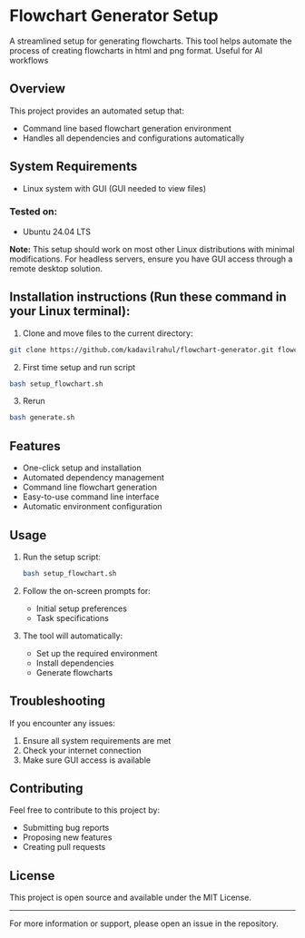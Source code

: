 # Flowchart Generator Setup

A streamlined setup for generating flowcharts. This tool helps automate the process of creating flowcharts in html and png format. Useful for AI workflows

## Overview

This project provides an automated setup that:
- Command line based flowchart generation environment
- Handles all dependencies and configurations automatically

## System Requirements

- Linux system with GUI (GUI needed to view files)

### Tested on:
- Ubuntu 24.04 LTS

**Note:** This setup should work on most other Linux distributions with minimal modifications. For headless servers, ensure you have GUI access through a remote desktop solution.

## Installation instructions (Run these command in your Linux terminal):
1. Clone and move files to the current directory:

```bash
git clone https://github.com/kadavilrahul/flowchart-generator.git flowchart-generator && mv flowchart-generator/setup_flowchart.sh flowchart-generator/generate.sh . && rm -rf flowchart-generator
```

2. First time setup and run script
```bash
bash setup_flowchart.sh
```
3. Rerun
```bash
bash generate.sh
```

## Features

- One-click setup and installation
- Automated dependency management
- Command line flowchart generation
- Easy-to-use command line interface
- Automatic environment configuration

## Usage

1. Run the setup script:
   ```bash
   bash setup_flowchart.sh
   ```

2. Follow the on-screen prompts for:
   - Initial setup preferences
   - Task specifications

3. The tool will automatically:
   - Set up the required environment
   - Install dependencies
   - Generate flowcharts

## Troubleshooting

If you encounter any issues:
1. Ensure all system requirements are met
2. Check your internet connection
3. Make sure GUI access is available

## Contributing

Feel free to contribute to this project by:
- Submitting bug reports
- Proposing new features
- Creating pull requests

## License

This project is open source and available under the MIT License.

---

For more information or support, please open an issue in the repository.
